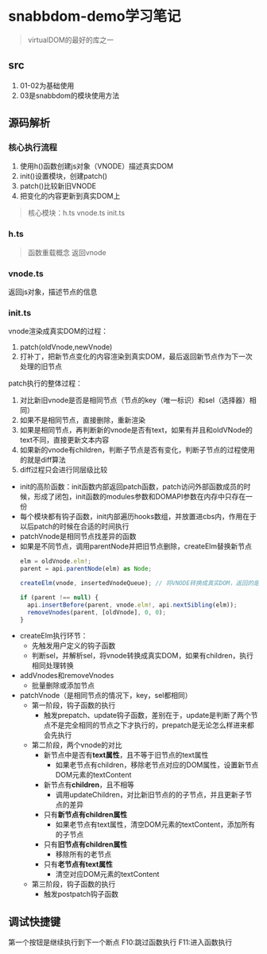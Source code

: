 # snabbdom-demo学习笔记
> virtualDOM的最好的库之一

## src
1. 01-02为基础使用
2. 03是snabbdom的模块使用方法

## 源码解析
### 核心执行流程
1. 使用h()函数创建js对象（VNODE）描述真实DOM
2. init()设置模块，创建patch()
3. patch()比较新旧VNODE
4. 把变化的内容更新到真实DOM上

> 核心模块：h.ts  vnode.ts  init.ts

### h.ts
> 函数重载概念
返回vnode

### vnode.ts
返回js对象，描述节点的信息

### init.ts
vnode渲染成真实DOM的过程：
1. patch(oldVnode,newVnode)
2. 打补丁，把新节点变化的内容渲染到真实DOM，最后返回新节点作为下一次处理的旧节点

patch执行的整体过程：
1. 对比新旧vnode是否是相同节点（节点的key（唯一标识）和sel（选择器）相同）
2. 如果不是相同节点，直接删除，重新渲染
3. 如果是相同节点，再判断新的vnode是否有text，如果有并且和oldVNode的text不同，直接更新文本内容
4. 如果新的vnode有children，判断子节点是否有变化，判断子节点的过程使用的就是diff算法
5. diff过程只会进行同层级比较

* init的高阶函数：init函数内部返回patch函数，patch访问外部函数成员的时候，形成了闭包，init函数的modules参数和DOMAPI参数在内存中只存在一份
* 每个模块都有钩子函数，init内部遍历hooks数组，并放置进cbs内，作用在于以后patch的时候在合适的时间执行
* patchVnode是相同节点找差异的函数
* 如果是不同节点，调用parentNode并把旧节点删除，createElm替换新节点
  ```typeScript
  elm = oldVnode.elm!;
  parent = api.parentNode(elm) as Node;

  createElm(vnode, insertedVnodeQueue); // 将VNODE转换成真实DOM，返回的是真实的DOM，但是并没有渲染到页面上

  if (parent !== null) {
    api.insertBefore(parent, vnode.elm!, api.nextSibling(elm));
    removeVnodes(parent, [oldVnode], 0, 0);
  }
  ```
* createElm执行环节：
  * 先触发用户定义的钩子函数
  * 判断sel，并解析sel，将vnode转换成真实DOM，如果有children，执行相同处理转换
* addVnodes和removeVnodes
  * 批量删除或添加节点
* patchVnode（是相同节点的情况下，key，sel都相同）
  * 第一阶段，钩子函数的执行
    * 触发prepatch、update钩子函数，差别在于，update是判断了两个节点不是完全相同的节点之下才执行的，prepatch是无论怎么样进来都会先执行
  * 第二阶段，两个vnode的对比
    * 新节点中是否有**text属性**，且不等于旧节点的text属性
      * 如果老节点有children，移除老节点对应的DOM属性，设置新节点DOM元素的textContent
    * 新节点有**children**，且不相等
      * 调用updateChildren，对比新旧节点的的子节点，并且更新子节点的差异
    * 只有**新节点有children属性**
      * 如果老节点有text属性，清空DOM元素的textContent，添加所有的子节点
    * 只有**旧节点有children属性**
      * 移除所有的老节点
    * 只有**老节点有text属性**
      * 清空对应DOM元素的textContent
  * 第三阶段，钩子函数的执行
    * 触发postpatch钩子函数

## 调试快捷键
第一个按钮是继续执行到下一个断点
F10:跳过函数执行
F11:进入函数执行